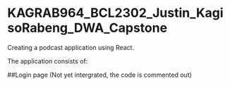 # KAGRAB964_BCL2302_Justin_KagisoRabeng_DWA_Capstone
Creating a podcast application using React.

The application consists of:

##Login page (Not yet intergrated, the code is commented out)